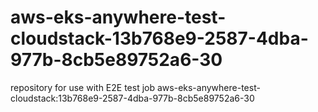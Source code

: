 # aws-eks-anywhere-test-cloudstack-13b768e9-2587-4dba-977b-8cb5e89752a6-30
repository for use with E2E test job aws-eks-anywhere-test-cloudstack:13b768e9-2587-4dba-977b-8cb5e89752a6-30
